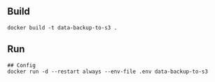 ## Build

```
docker build -t data-backup-to-s3 .
```

## Run

```
## Config
docker run -d --restart always --env-file .env data-backup-to-s3
```

